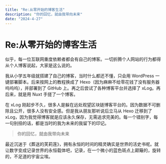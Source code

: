 ```yaml
---
title: "Re:从零开始的博客生活"
description: "你的回忆，就由我带向未来"
date: "2024-4-27"
---
```


Re:从零开始的博客生活
============

似乎，每一位互联网重度依赖者都会有自己的博客。一切折腾个人网站的行为都得从个人博客说起，大家是这么说的。

我从小学五年级就搭建了自己的博客，当时什么都还不懂，只会用 WordPress 一键部署脚本。后来按网上的教程换成了
Hexo（因为麻麻不给零花钱了没有服务器呜呜呜），并部署到了 GitHub 上。再之后尝试了各种博客平台并选择了 xLog。再后来，就是用 Nuxt
手搓了一个博客。

在 xLog 刚起步不久，很多人是躲在远处观望区块链博客平台的。因为数据不可删除且公开，很多人没有安全感。但是我从朋友那听说后立马从
Hexo 迁移到了 xLog，因为我觉得博客就是应该永久保存，无需追求完美的。每一个错别字，每一句别扭的话，都是当时的我为未来的我留下的印记。

> 你的回忆，就由我带向未来

最近沉迷于《葬送的芙莉莲》，拥有永恒的时间的精灵确实是世界的活史书呢。就让数字变成记录世界的永恒载体吧，记录，在一个微小的蓝色斑点上颠簸的，旋转的，不足道的宇宙尘埃。
